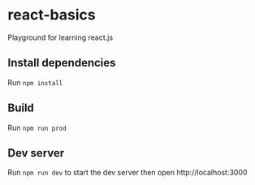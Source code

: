 # react-basics
Playground for learning react.js

## Install dependencies

Run `npm install`

## Build

Run `npm run prod`

## Dev server

Run `npm run dev` to start the dev server then open http://localhost:3000
